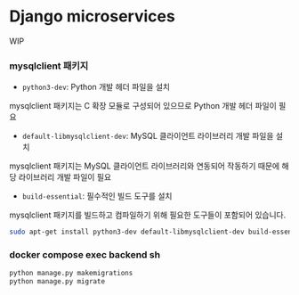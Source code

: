 # Django microservices

WIP

### mysqlclient 패키지

- `python3-dev`: Python 개발 헤더 파일을 설치

mysqlclient 패키지는 C 확장 모듈로 구성되어 있으므로 Python 개발 헤더 파일이 필요

- `default-libmysqlclient-dev`: MySQL 클라이언트 라이브러리 개발 파일을 설치

mysqlclient 패키지는 MySQL 클라이언트 라이브러리와 연동되어 작동하기 때문에 해당 라이브러리 개발 파일이 필요

- `build-essential`: 필수적인 빌드 도구를 설치

mysqlclient 패키지를 빌드하고 컴파일하기 위해 필요한 도구들이 포함되어 있습니다.

``` bash
sudo apt-get install python3-dev default-libmysqlclient-dev build-essential
```

### docker compose exec backend sh

``` bash
python manage.py makemigrations
python manage.py migrate
```